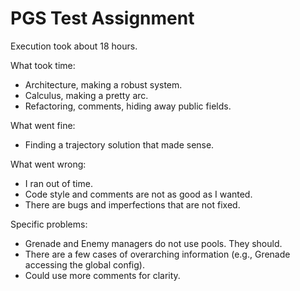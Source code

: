 # PGS Test Assignment

Execution took about 18 hours.

What took time:
* Architecture, making a robust system.
* Calculus, making a pretty arc.
* Refactoring, comments, hiding away public fields.

What went fine:
* Finding a trajectory solution that made sense.

What went wrong:
* I ran out of time.
* Code style and comments are not as good as I wanted.
* There are bugs and imperfections that are not fixed.

Specific problems:
* Grenade and Enemy managers do not use pools. They should.
* There are a few cases of overarching information (e.g., Grenade accessing the global config).
* Could use more comments for clarity.
